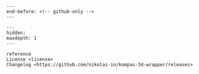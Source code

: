 ```{include} ../README.md
---
end-before: <!-- github-only -->
---
```

[license]: license

```{toctree}
---
hidden:
maxdepth: 1
---

reference
License <license>
Changelog <https://github.com/nikolai-in/kompas-3d-wrapper/releases>
```
